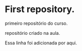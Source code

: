 # First repository.
 primeiro repositório do curso.

repositório criado na aula.

Essa linha foi adicionada por aqui.
